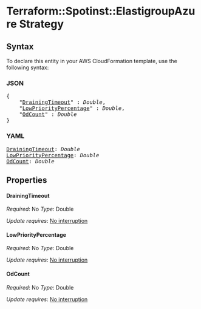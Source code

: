 # Terraform::Spotinst::ElastigroupAzure Strategy

## Syntax

To declare this entity in your AWS CloudFormation template, use the following syntax:

### JSON

<pre>
{
    "<a href="#drainingtimeout" title="DrainingTimeout">DrainingTimeout</a>" : <i>Double</i>,
    "<a href="#lowprioritypercentage" title="LowPriorityPercentage">LowPriorityPercentage</a>" : <i>Double</i>,
    "<a href="#odcount" title="OdCount">OdCount</a>" : <i>Double</i>
}
</pre>

### YAML

<pre>
<a href="#drainingtimeout" title="DrainingTimeout">DrainingTimeout</a>: <i>Double</i>
<a href="#lowprioritypercentage" title="LowPriorityPercentage">LowPriorityPercentage</a>: <i>Double</i>
<a href="#odcount" title="OdCount">OdCount</a>: <i>Double</i>
</pre>

## Properties

#### DrainingTimeout

_Required_: No
_Type_: Double

_Update requires_: [No interruption](https://docs.aws.amazon.com/AWSCloudFormation/latest/UserGuide/using-cfn-updating-stacks-update-behaviors.html#update-no-interrupt)

#### LowPriorityPercentage

_Required_: No
_Type_: Double

_Update requires_: [No interruption](https://docs.aws.amazon.com/AWSCloudFormation/latest/UserGuide/using-cfn-updating-stacks-update-behaviors.html#update-no-interrupt)

#### OdCount

_Required_: No
_Type_: Double

_Update requires_: [No interruption](https://docs.aws.amazon.com/AWSCloudFormation/latest/UserGuide/using-cfn-updating-stacks-update-behaviors.html#update-no-interrupt)

